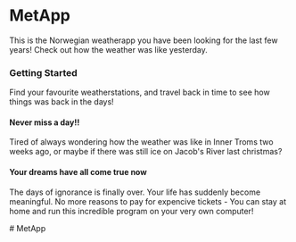 # MetApp

This is the Norwegian weatherapp you have been looking for the last few years! Check out how the weather was like yesterday.

### Getting Started

Find your favourite weatherstations, and travel back in time to see how things was back in the days!

#### Never miss a day!!

Tired of always wondering how the weather was like in Inner Troms two weeks ago, or maybe if there was still ice on Jacob's River last christmas?

#### Your dreams have all come true now

The days of ignorance is finally over. Your life has suddenly become meaningful. No more reasons to pay for expencive tickets - You can stay at home and run this incredible program on your very own computer!

#   M e t A p p 
 
 